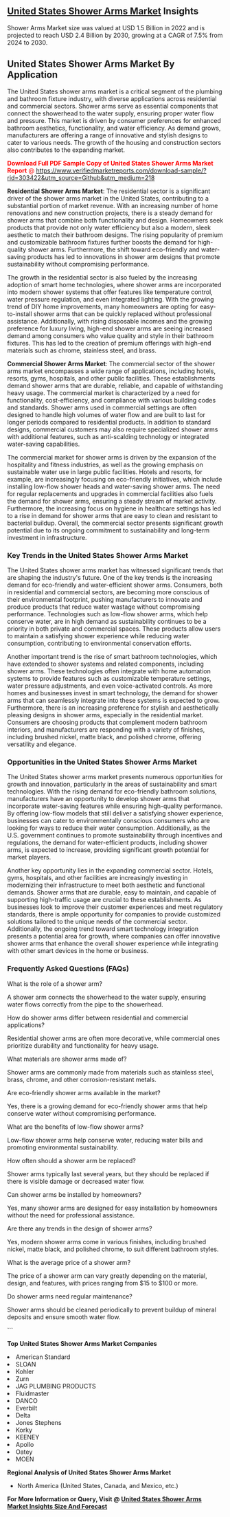 <h2><a href="https://www.verifiedmarketreports.com/download-sample/?rid=303422&amp;utm_source=Github&amp;utm_medium=218" target="_blank">United States Shower Arms Market</a> Insights</h2><p>Shower Arms Market size was valued at USD 1.5 Billion in 2022 and is projected to reach USD 2.4 Billion by 2030, growing at a CAGR of 7.5% from 2024 to 2030.</p><p> <h2>United States Shower Arms Market By Application</h2> <p>The United States shower arms market is a critical segment of the plumbing and bathroom fixture industry, with diverse applications across residential and commercial sectors. Shower arms serve as essential components that connect the showerhead to the water supply, ensuring proper water flow and pressure. This market is driven by consumer preferences for enhanced bathroom aesthetics, functionality, and water efficiency. As demand grows, manufacturers are offering a range of innovative and stylish designs to cater to various needs. The growth of the housing and construction sectors also contributes to the expanding market. <p><span class=""><span style="color: #ff0000;"><strong>Download Full PDF Sample Copy of United States Shower Arms Market Report</strong> @ </span><a href="https://www.verifiedmarketreports.com/download-sample/?rid=303422&amp;utm_source=Github&amp;utm_medium=218" target="_blank">https://www.verifiedmarketreports.com/download-sample/?rid=303422&amp;utm_source=Github&amp;utm_medium=218</a></span></p></p> <p><strong>Residential Shower Arms Market</strong>: The residential sector is a significant driver of the shower arms market in the United States, contributing to a substantial portion of market revenue. With an increasing number of home renovations and new construction projects, there is a steady demand for shower arms that combine both functionality and design. Homeowners seek products that provide not only water efficiency but also a modern, sleek aesthetic to match their bathroom designs. The rising popularity of premium and customizable bathroom fixtures further boosts the demand for high-quality shower arms. Furthermore, the shift toward eco-friendly and water-saving products has led to innovations in shower arm designs that promote sustainability without compromising performance. <p>The growth in the residential sector is also fueled by the increasing adoption of smart home technologies, where shower arms are incorporated into modern shower systems that offer features like temperature control, water pressure regulation, and even integrated lighting. With the growing trend of DIY home improvements, many homeowners are opting for easy-to-install shower arms that can be quickly replaced without professional assistance. Additionally, with rising disposable incomes and the growing preference for luxury living, high-end shower arms are seeing increased demand among consumers who value quality and style in their bathroom fixtures. This has led to the creation of premium offerings with high-end materials such as chrome, stainless steel, and brass.</p> <p><strong>Commercial Shower Arms Market</strong>: The commercial sector of the shower arms market encompasses a wide range of applications, including hotels, resorts, gyms, hospitals, and other public facilities. These establishments demand shower arms that are durable, reliable, and capable of withstanding heavy usage. The commercial market is characterized by a need for functionality, cost-efficiency, and compliance with various building codes and standards. Shower arms used in commercial settings are often designed to handle high volumes of water flow and are built to last for longer periods compared to residential products. In addition to standard designs, commercial customers may also require specialized shower arms with additional features, such as anti-scalding technology or integrated water-saving capabilities. <p>The commercial market for shower arms is driven by the expansion of the hospitality and fitness industries, as well as the growing emphasis on sustainable water use in large public facilities. Hotels and resorts, for example, are increasingly focusing on eco-friendly initiatives, which include installing low-flow shower heads and water-saving shower arms. The need for regular replacements and upgrades in commercial facilities also fuels the demand for shower arms, ensuring a steady stream of market activity. Furthermore, the increasing focus on hygiene in healthcare settings has led to a rise in demand for shower arms that are easy to clean and resistant to bacterial buildup. Overall, the commercial sector presents significant growth potential due to its ongoing commitment to sustainability and long-term investment in infrastructure.</p> <h3>Key Trends in the United States Shower Arms Market</h3> <p>The United States shower arms market has witnessed significant trends that are shaping the industry's future. One of the key trends is the increasing demand for eco-friendly and water-efficient shower arms. Consumers, both in residential and commercial sectors, are becoming more conscious of their environmental footprint, pushing manufacturers to innovate and produce products that reduce water wastage without compromising performance. Technologies such as low-flow shower arms, which help conserve water, are in high demand as sustainability continues to be a priority in both private and commercial spaces. These products allow users to maintain a satisfying shower experience while reducing water consumption, contributing to environmental conservation efforts. <p>Another important trend is the rise of smart bathroom technologies, which have extended to shower systems and related components, including shower arms. These technologies often integrate with home automation systems to provide features such as customizable temperature settings, water pressure adjustments, and even voice-activated controls. As more homes and businesses invest in smart technology, the demand for shower arms that can seamlessly integrate into these systems is expected to grow. Furthermore, there is an increasing preference for stylish and aesthetically pleasing designs in shower arms, especially in the residential market. Consumers are choosing products that complement modern bathroom interiors, and manufacturers are responding with a variety of finishes, including brushed nickel, matte black, and polished chrome, offering versatility and elegance.</p> <h3>Opportunities in the United States Shower Arms Market</h3> <p>The United States shower arms market presents numerous opportunities for growth and innovation, particularly in the areas of sustainability and smart technologies. With the rising demand for eco-friendly bathroom solutions, manufacturers have an opportunity to develop shower arms that incorporate water-saving features while ensuring high-quality performance. By offering low-flow models that still deliver a satisfying shower experience, businesses can cater to environmentally conscious consumers who are looking for ways to reduce their water consumption. Additionally, as the U.S. government continues to promote sustainability through incentives and regulations, the demand for water-efficient products, including shower arms, is expected to increase, providing significant growth potential for market players. <p>Another key opportunity lies in the expanding commercial sector. Hotels, gyms, hospitals, and other facilities are increasingly investing in modernizing their infrastructure to meet both aesthetic and functional demands. Shower arms that are durable, easy to maintain, and capable of supporting high-traffic usage are crucial to these establishments. As businesses look to improve their customer experiences and meet regulatory standards, there is ample opportunity for companies to provide customized solutions tailored to the unique needs of the commercial sector. Additionally, the ongoing trend toward smart technology integration presents a potential area for growth, where companies can offer innovative shower arms that enhance the overall shower experience while integrating with other smart devices in the home or business.</p> <h3>Frequently Asked Questions (FAQs)</h3> <p>What is the role of a shower arm?</p> <p>A shower arm connects the showerhead to the water supply, ensuring water flows correctly from the pipe to the showerhead.</p> <p>How do shower arms differ between residential and commercial applications?</p> <p>Residential shower arms are often more decorative, while commercial ones prioritize durability and functionality for heavy usage.</p> <p>What materials are shower arms made of?</p> <p>Shower arms are commonly made from materials such as stainless steel, brass, chrome, and other corrosion-resistant metals.</p> <p>Are eco-friendly shower arms available in the market?</p> <p>Yes, there is a growing demand for eco-friendly shower arms that help conserve water without compromising performance.</p> <p>What are the benefits of low-flow shower arms?</p> <p>Low-flow shower arms help conserve water, reducing water bills and promoting environmental sustainability.</p> <p>How often should a shower arm be replaced?</p> <p>Shower arms typically last several years, but they should be replaced if there is visible damage or decreased water flow.</p> <p>Can shower arms be installed by homeowners?</p> <p>Yes, many shower arms are designed for easy installation by homeowners without the need for professional assistance.</p> <p>Are there any trends in the design of shower arms?</p> <p>Yes, modern shower arms come in various finishes, including brushed nickel, matte black, and polished chrome, to suit different bathroom styles.</p> <p>What is the average price of a shower arm?</p> <p>The price of a shower arm can vary greatly depending on the material, design, and features, with prices ranging from $15 to $100 or more.</p> <p>Do shower arms need regular maintenance?</p> <p>Shower arms should be cleaned periodically to prevent buildup of mineral deposits and ensure smooth water flow.</p> ```</p><p><strong>Top United States Shower Arms Market Companies</strong></p><div data-test-id=""><p><li>American Standard</li><li> SLOAN</li><li> Kohler</li><li> Zurn</li><li> JAG PLUMBING PRODUCTS</li><li> Fluidmaster</li><li> DANCO</li><li> Everbilt</li><li> Delta</li><li> Jones Stephens</li><li> Korky</li><li> KEENEY</li><li> Apollo</li><li> Oatey</li><li> MOEN</li></p><div><strong>Regional Analysis of&nbsp;United States Shower Arms Market</strong></div><ul><li dir="ltr"><p dir="ltr">North America&nbsp;(United States, Canada, and Mexico, etc.)</p></li></ul><p><strong>For More Information or Query, Visit @&nbsp;</strong><strong><a href="https://www.verifiedmarketreports.com/product/shower-arms-market/?utm_source=Github&amp;utm_medium=218" target="_blank">United States Shower Arms Market Insights Size And Forecast</a></strong></p></div>
